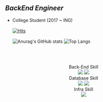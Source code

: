 ## _BackEnd Engineer_

- College Student (2017 ~ ING)<br><br>
[![Hits](https://hits.seeyoufarm.com/api/count/incr/badge.svg?url=https%3A%2F%2Fgithub.com%2Fgjbae1212%2Fhit-counter&count_bg=%23CCDBE2&title_bg=%23555555&icon=&icon_color=%23E7E7E7&title=hits&edge_flat=false)](https://hits.seeyoufarm.com)
<br></br>
![Anurag's GitHub stats](https://github-readme-stats.vercel.app/api?username=pooooobi&&show_icons=true&theme=vue)
![Top Langs](https://github-readme-stats.vercel.app/api/top-langs/?username=pooooobi&layout=compact&theme=vue)
<br><br>
<div align = center>
<br><br>
Back-End Skill<br>
<img src="https://img.shields.io/badge/Java-007396?style=flat-square&logo=Java&logoColor=white"/>
<img src="https://img.shields.io/badge/Spring-6DB33F?style=flat-square&logo=Spring&logoColor=white"/><br>
Database Skill<br>
<img src="https://img.shields.io/badge/MySQL-6DB33F?style=flat-square&logo=MySQL&logoColor=white"/>
<img src="https://img.shields.io/badge/Oracle-F80000?style=flat-square&logo=Oracle&logoColor=white"/><br>
Infra Skill<br>
<img src="https://img.shields.io/badge/Amazon Aws-232F3E?style=flat-square&logo=AmazonAws&logoColor=white"/><br>
<br><br>
</div>
